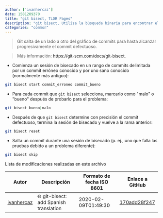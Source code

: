 ```yaml
---
author: ['ivanhercaz']
date: 1581209370
title: "git bisect, TLDR Pages"
description: "git bisect, Utiliza la búsqueda binaria para encontrar el commit que introdujo un error."
categories: "common"
---
```

> Git salta de un lado a otro del gráfico de commits para hasta alcanzar progresivamente el commit defectuoso.

> Más información: <https://git-scm.com/docs/git-bisect>.

- Comienza un sesión de bisecado en un rango de commits delimitada por un commit erróneo conocido y por uno sano conocido (normalmente más antiguo):

```bash
git bisect start commit_erroneo commit_bueno
```

- Para cada commit que `git bisect` selecciona, marcarlo como "malo" o "bueno" después de probarlo para el problema:

```bash
git bisect bueno|malo
```

- Después de que `git bisect` determine con precisión el commit defectuoso, termina la sesión de bisecado y vuelve a la rama anterior:

```bash
git bisect reset
```

- Salta un commit durante una sesión de bisecado (p. ej., uno que falla las pruebas debido a un problema diferente):

```bash
git bisect skip
```
Lista de modificaciones realizadas en este archivo


Autor | Descripción | Formato de fecha ISO 8601 | Enlace a GitHub
------|-----|-----|-----
[ivanhercaz](mailto:ivan@ivanhercaz.com) | :globe_with_meridians: git-bisect: add Spanish translation | 2020-02-09T01:49:30 | [170add28f247](https://github.com/tldr-pages/tldr/commit/170add28f247bdece47f9024016283b6abc6f419)

